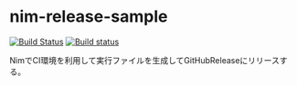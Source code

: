 # nim-release-sample

[![Build Status](https://travis-ci.org/jiro4989/nim-release-sample.svg?branch=master)](https://travis-ci.org/jiro4989/nim-release-sample)
[![Build status](https://ci.appveyor.com/api/projects/status/3sxolceoniegn1n3?svg=true)](https://ci.appveyor.com/project/jiro4989/nim-release-sample)

NimでCI環境を利用して実行ファイルを生成してGitHubReleaseにリリースする。
